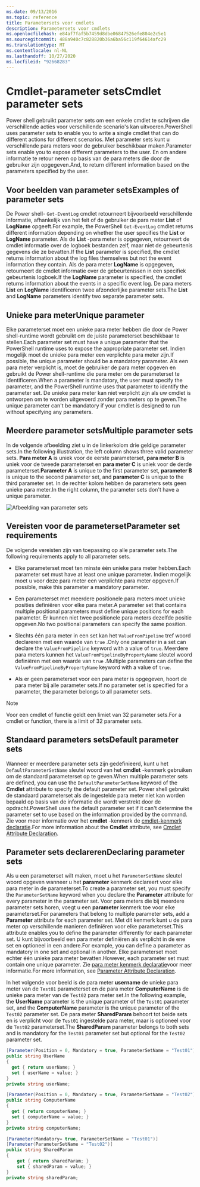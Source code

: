 ```yaml
---
ms.date: 09/13/2016
ms.topic: reference
title: Parametersets voor cmdlets
description: Parametersets voor cmdlets
ms.openlocfilehash: e84af7faf5b7459d8dbe06847526efe804e2c5e1
ms.sourcegitcommit: 488a940c7c828820b36a6ba56c119f64614afc29
ms.translationtype: MT
ms.contentlocale: nl-NL
ms.lasthandoff: 10/27/2020
ms.locfileid: "92668283"
---
```

# <a name="cmdlet-parameter-sets"></a><span data-ttu-id="74add-103">Cmdlet-parameter sets</span><span class="sxs-lookup"><span data-stu-id="74add-103">Cmdlet parameter sets</span></span>

<span data-ttu-id="74add-104">Power shell gebruikt parameter sets om een enkele cmdlet te schrijven die verschillende acties voor verschillende scenario's kan uitvoeren.</span><span class="sxs-lookup"><span data-stu-id="74add-104">PowerShell uses parameter sets to enable you to write a single cmdlet that can do different actions for different scenarios.</span></span> <span data-ttu-id="74add-105">Met parameter sets kunt u verschillende para meters voor de gebruiker beschikbaar maken.</span><span class="sxs-lookup"><span data-stu-id="74add-105">Parameter sets enable you to expose different parameters to the user.</span></span> <span data-ttu-id="74add-106">En om andere informatie te retour neren op basis van de para meters die door de gebruiker zijn opgegeven.</span><span class="sxs-lookup"><span data-stu-id="74add-106">And, to return different information based on the parameters specified by the user.</span></span>

## <a name="examples-of-parameter-sets"></a><span data-ttu-id="74add-107">Voor beelden van parameter sets</span><span class="sxs-lookup"><span data-stu-id="74add-107">Examples of parameter sets</span></span>

<span data-ttu-id="74add-108">De Power shell- `Get-EventLog` cmdlet retourneert bijvoorbeeld verschillende informatie, afhankelijk van het feit of de gebruiker de para meter **List** of **LogName** opgeeft.</span><span class="sxs-lookup"><span data-stu-id="74add-108">For example, the PowerShell `Get-EventLog` cmdlet returns different information depending on whether the user specifies the **List** or **LogName** parameter.</span></span> <span data-ttu-id="74add-109">Als de **List** -para meter is opgegeven, retourneert de cmdlet informatie over de logboek bestanden zelf, maar niet de gebeurtenis gegevens die ze bevatten.</span><span class="sxs-lookup"><span data-stu-id="74add-109">If the **List** parameter is specified, the cmdlet returns information about the log files themselves but not the event information they contain.</span></span> <span data-ttu-id="74add-110">Als de para meter **LogName** is opgegeven, retourneert de cmdlet informatie over de gebeurtenissen in een specifiek gebeurtenis logboek.</span><span class="sxs-lookup"><span data-stu-id="74add-110">If the **LogName** parameter is specified, the cmdlet returns information about the events in a specific event log.</span></span> <span data-ttu-id="74add-111">De para meters **List** en **LogName** identificeren twee afzonderlijke parameter sets.</span><span class="sxs-lookup"><span data-stu-id="74add-111">The **List** and **LogName** parameters identify two separate parameter sets.</span></span>

## <a name="unique-parameter"></a><span data-ttu-id="74add-112">Unieke para meter</span><span class="sxs-lookup"><span data-stu-id="74add-112">Unique parameter</span></span>

<span data-ttu-id="74add-113">Elke parameterset moet een unieke para meter hebben die door de Power shell-runtime wordt gebruikt om de juiste parameterset beschikbaar te stellen.</span><span class="sxs-lookup"><span data-stu-id="74add-113">Each parameter set must have a unique parameter that the PowerShell runtime uses to expose the appropriate parameter set.</span></span> <span data-ttu-id="74add-114">Indien mogelijk moet de unieke para meter een verplichte para meter zijn.</span><span class="sxs-lookup"><span data-stu-id="74add-114">If possible, the unique parameter should be a mandatory parameter.</span></span> <span data-ttu-id="74add-115">Als een para meter verplicht is, moet de gebruiker de para meter opgeven en gebruikt de Power shell-runtime die para meter om de parameterset te identificeren.</span><span class="sxs-lookup"><span data-stu-id="74add-115">When a parameter is mandatory, the user must specify the parameter, and the PowerShell runtime uses that parameter to identify the parameter set.</span></span> <span data-ttu-id="74add-116">De unieke para meter kan niet verplicht zijn als uw cmdlet is ontworpen om te worden uitgevoerd zonder para meters op te geven.</span><span class="sxs-lookup"><span data-stu-id="74add-116">The unique parameter can't be mandatory if your cmdlet is designed to run without specifying any parameters.</span></span>

## <a name="multiple-parameter-sets"></a><span data-ttu-id="74add-117">Meerdere parameter sets</span><span class="sxs-lookup"><span data-stu-id="74add-117">Multiple parameter sets</span></span>

<span data-ttu-id="74add-118">In de volgende afbeelding ziet u in de linkerkolom drie geldige parameter sets.</span><span class="sxs-lookup"><span data-stu-id="74add-118">In the following illustration, the left column shows three valid parameter sets.</span></span> <span data-ttu-id="74add-119">**Para meter A** is uniek voor de eerste parameterset, **para meter B** is uniek voor de tweede parameterset en **para meter C** is uniek voor de derde parameterset.</span><span class="sxs-lookup"><span data-stu-id="74add-119">**Parameter A** is unique to the first parameter set, **parameter B** is unique to the second parameter set, and **parameter C** is unique to the third parameter set.</span></span> <span data-ttu-id="74add-120">In de rechter kolom hebben de parameters sets geen unieke para meter.</span><span class="sxs-lookup"><span data-stu-id="74add-120">In the right column, the parameter sets don't have a unique parameter.</span></span>

![Afbeelding van parameter sets](media/cmdlet-parameter-sets/ps-parametersets.gif)

## <a name="parameter-set-requirements"></a><span data-ttu-id="74add-122">Vereisten voor de parameterset</span><span class="sxs-lookup"><span data-stu-id="74add-122">Parameter set requirements</span></span>

<span data-ttu-id="74add-123">De volgende vereisten zijn van toepassing op alle parameter sets.</span><span class="sxs-lookup"><span data-stu-id="74add-123">The following requirements apply to all parameter sets.</span></span>

- <span data-ttu-id="74add-124">Elke parameterset moet ten minste één unieke para meter hebben.</span><span class="sxs-lookup"><span data-stu-id="74add-124">Each parameter set must have at least one unique parameter.</span></span> <span data-ttu-id="74add-125">Indien mogelijk moet u voor deze para meter een verplichte para meter opgeven.</span><span class="sxs-lookup"><span data-stu-id="74add-125">If possible, make this parameter a mandatory parameter.</span></span>

- <span data-ttu-id="74add-126">Een parameterset met meerdere positionele para meters moet unieke posities definiëren voor elke para meter.</span><span class="sxs-lookup"><span data-stu-id="74add-126">A parameter set that contains multiple positional parameters must define unique positions for each parameter.</span></span> <span data-ttu-id="74add-127">Er kunnen niet twee positionele para meters dezelfde positie opgeven.</span><span class="sxs-lookup"><span data-stu-id="74add-127">No two positional parameters can specify the same position.</span></span>

- <span data-ttu-id="74add-128">Slechts één para meter in een set kan het `ValueFromPipeline` tref woord declareren met een waarde van `true` .</span><span class="sxs-lookup"><span data-stu-id="74add-128">Only one parameter in a set can declare the `ValueFromPipeline` keyword with a value of `true`.</span></span>
  <span data-ttu-id="74add-129">Meerdere para meters kunnen het `ValueFromPipelineByPropertyName` sleutel woord definiëren met een waarde van `true` .</span><span class="sxs-lookup"><span data-stu-id="74add-129">Multiple parameters can define the `ValueFromPipelineByPropertyName` keyword with a value of `true`.</span></span>

- <span data-ttu-id="74add-130">Als er geen parameterset voor een para meter is opgegeven, hoort de para meter bij alle parameter sets.</span><span class="sxs-lookup"><span data-stu-id="74add-130">If no parameter set is specified for a parameter, the parameter belongs to all parameter sets.</span></span>

> [!NOTE]
> <span data-ttu-id="74add-131">Voor een cmdlet of functie geldt een limiet van 32 parameter sets.</span><span class="sxs-lookup"><span data-stu-id="74add-131">For a cmdlet or function, there is a limit of 32 parameter sets.</span></span>

## <a name="default-parameter-sets"></a><span data-ttu-id="74add-132">Standaard parameters sets</span><span class="sxs-lookup"><span data-stu-id="74add-132">Default parameter sets</span></span>

<span data-ttu-id="74add-133">Wanneer er meerdere parameter sets zijn gedefinieerd, kunt u het `DefaultParameterSetName` sleutel woord van het **cmdlet** -kenmerk gebruiken om de standaard parameterset op te geven.</span><span class="sxs-lookup"><span data-stu-id="74add-133">When multiple parameter sets are defined, you can use the `DefaultParameterSetName` keyword of the **Cmdlet** attribute to specify the default parameter set.</span></span> <span data-ttu-id="74add-134">Power shell gebruikt de standaard parameterset als de ingestelde para meter niet kan worden bepaald op basis van de informatie die wordt verstrekt door de opdracht.</span><span class="sxs-lookup"><span data-stu-id="74add-134">PowerShell uses the default parameter set if it can't determine the parameter set to use based on the information provided by the command.</span></span> <span data-ttu-id="74add-135">Zie voor meer informatie over het **cmdlet** -kenmerk de [cmdlet-kenmerk declaratie](./cmdlet-attribute-declaration.md).</span><span class="sxs-lookup"><span data-stu-id="74add-135">For more information about the **Cmdlet** attribute, see [Cmdlet Attribute Declaration](./cmdlet-attribute-declaration.md).</span></span>

## <a name="declaring-parameter-sets"></a><span data-ttu-id="74add-136">Parameter sets declareren</span><span class="sxs-lookup"><span data-stu-id="74add-136">Declaring parameter sets</span></span>

<span data-ttu-id="74add-137">Als u een parameterset wilt maken, moet u het `ParameterSetName` sleutel woord opgeven wanneer u het **parameter** kenmerk declareert voor elke para meter in de parameterset.</span><span class="sxs-lookup"><span data-stu-id="74add-137">To create a parameter set, you must specify the `ParameterSetName` keyword when you declare the **Parameter** attribute for every parameter in the parameter set.</span></span> <span data-ttu-id="74add-138">Voor para meters die bij meerdere parameter sets horen, voegt u een **parameter** kenmerk toe voor elke parameterset.</span><span class="sxs-lookup"><span data-stu-id="74add-138">For parameters that belong to multiple parameter sets, add a **Parameter** attribute for each parameter set.</span></span> <span data-ttu-id="74add-139">Met dit kenmerk kunt u de para meter op verschillende manieren definiëren voor elke parameterset.</span><span class="sxs-lookup"><span data-stu-id="74add-139">This attribute enables you to define the parameter differently for each parameter set.</span></span> <span data-ttu-id="74add-140">U kunt bijvoorbeeld een para meter definiëren als verplicht in de ene set en optioneel in een andere.</span><span class="sxs-lookup"><span data-stu-id="74add-140">For example, you can define a parameter as mandatory in one set and optional in another.</span></span> <span data-ttu-id="74add-141">Elke parameterset moet echter één unieke para meter bevatten.</span><span class="sxs-lookup"><span data-stu-id="74add-141">However, each parameter set must contain one unique parameter.</span></span> <span data-ttu-id="74add-142">Zie [para meter kenmerk declaratie](parameter-attribute-declaration.md)voor meer informatie.</span><span class="sxs-lookup"><span data-stu-id="74add-142">For more information, see [Parameter Attribute Declaration](parameter-attribute-declaration.md).</span></span>

<span data-ttu-id="74add-143">In het volgende voor beeld is de para meter **username** de unieke para meter van de `Test01` parameterset en de para meter **ComputerName** is de unieke para meter van de `Test02` para meter set.</span><span class="sxs-lookup"><span data-stu-id="74add-143">In the following example, the **UserName** parameter is the unique parameter of the `Test01` parameter set, and the **ComputerName** parameter is the unique parameter of the `Test02` parameter set.</span></span> <span data-ttu-id="74add-144">De para meter **SharedParam** behoort tot beide sets en is verplicht voor de `Test01` ingestelde para meter, maar is optioneel voor de `Test02` parameterset.</span><span class="sxs-lookup"><span data-stu-id="74add-144">The **SharedParam** parameter belongs to both sets and is mandatory for the `Test01` parameter set but optional for the `Test02` parameter set.</span></span>

```csharp
[Parameter(Position = 0, Mandatory = true, ParameterSetName = "Test01")]
public string UserName
{
  get { return userName; }
  set { userName = value; }
}
private string userName;

[Parameter(Position = 0, Mandatory = true, ParameterSetName = "Test02")]
public string ComputerName
{
  get { return computerName; }
  set { computerName = value; }
}
private string computerName;

[Parameter(Mandatory= true, ParameterSetName = "Test01")]
[Parameter(ParameterSetName = "Test02")]
public string SharedParam
{
    get { return sharedParam; }
    set { sharedParam = value; }
}
private string sharedParam;
```

